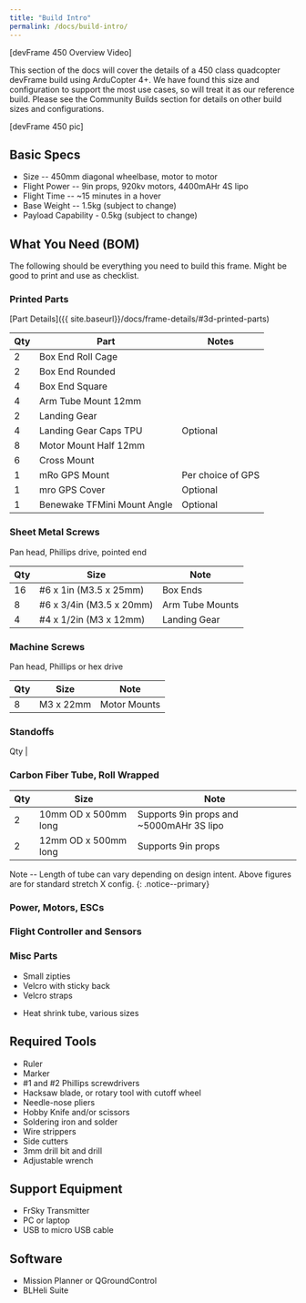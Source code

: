 ```yaml
---
title: "Build Intro"
permalink: /docs/build-intro/
---
```


[devFrame 450 Overview Video]

This section of the docs will cover the details of a 450 class quadcopter devFrame build using ArduCopter 4+.  We have found this size and configuration to support the most use cases, so will treat it as our reference build.  Please see the Community Builds section for details on other build sizes and configurations.

[devFrame 450 pic]

## Basic Specs
- Size -- 450mm diagonal wheelbase, motor to motor
- Flight Power -- 9in props, 920kv motors, 4400mAHr 4S lipo
- Flight Time -- ~15 minutes in a hover
- Base Weight -- 1.5kg (subject to change)
- Payload Capability - 0.5kg (subject to change)

## What You Need (BOM)
The following should be everything you need to build this frame.  Might be good to print and use as checklist.

### Printed Parts
[Part Details]({{ site.baseurl}}/docs/frame-details/#3d-printed-parts)

Qty | Part | Notes 
---|---|---
2 | Box End Roll Cage | 
2 | Box End Rounded | 
4 | Box End Square | 
4 | Arm Tube Mount 12mm | 
2 | Landing Gear | 
4 | Landing Gear Caps TPU | Optional 
8 | Motor Mount Half 12mm | 
6 | Cross Mount | 
1 | mRo GPS Mount | Per choice of GPS 
1 | mro GPS Cover | Optional 
1 | Benewake TFMini Mount Angle | Optional 


### Sheet Metal Screws 
Pan head, Phillips drive, pointed end

Qty | Size | Note
--- | --- | ---
16 | #6 x 1in (M3.5 x 25mm) | Box Ends 
8 | #6 x 3/4in (M3.5 x 20mm) | Arm Tube Mounts
4 | #4 x 1/2in (M3 x 12mm) | Landing Gear

### Machine Screws
Pan head, Phillips or hex drive

Qty | Size | Note
--- | --- | ---
8 | M3 x 22mm  |  Motor Mounts

### Standoffs

Qty | 

### Carbon Fiber Tube, Roll Wrapped

Qty | Size | Note
--- | --- | ---
2 | 10mm OD x 500mm long | Supports 9in props and ~5000mAHr 3S lipo
2 | 12mm OD x 500mm long | Supports 9in props

Note -- Length of tube can vary depending on design intent.  Above figures are for standard stretch X config.
{: .notice--primary}

### Power, Motors, ESCs

### Flight Controller and Sensors

### Misc Parts
* Small zipties
* Velcro with sticky back
* Velcro straps
- Heat shrink tube, various sizes

## Required Tools
- Ruler
- Marker
- #1 and #2 Phillips screwdrivers
- Hacksaw blade, or rotary tool with cutoff wheel
- Needle-nose pliers
- Hobby Knife and/or scissors
- Soldering iron and solder
- Wire strippers
- Side cutters
- 3mm drill bit and drill
- Adjustable wrench

## Support Equipment
- FrSky Transmitter 
- PC or laptop 
- USB to micro USB cable 

## Software
- Mission Planner or QGroundControl
- BLHeli Suite



